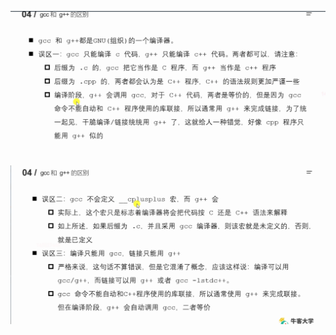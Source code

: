![image-20240517110609590](https://raw.githubusercontent.com/StarDJJ/Figure_bed/main/image-20240517110609590.png)

![image-20240517110805385](https://raw.githubusercontent.com/StarDJJ/Figure_bed/main/image-20240517110805385.png)